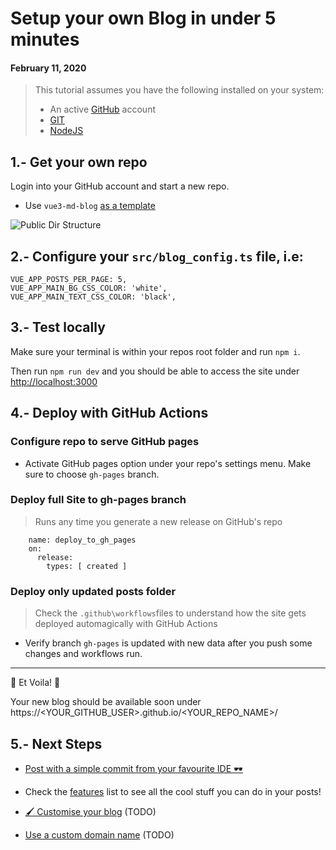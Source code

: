 # Setup your own Blog in under 5 minutes
#### February 11, 2020


> This tutorial assumes you have the following installed on your system:
>
> - An active [GitHub](https://github.com/) account
> - [GIT](https://git-scm.com/)
> - [NodeJS](https://nodejs.org/)


## 1.- Get your own repo

Login into your GitHub account and start a new repo.

- Use `vue3-md-blog` [as a template](https://github.com/yeikiu/vue3-md-blog/generate)

![Public Dir Structure](blog_store/assets/step1-github.png)


## 2.- Configure your `src/blog_config.ts` file, i.e:

    VUE_APP_POSTS_PER_PAGE: 5,
    VUE_APP_MAIN_BG_CSS_COLOR: 'white',
    VUE_APP_MAIN_TEXT_CSS_COLOR: 'black',


## 3.- Test locally

Make sure your terminal is within your repos root folder and run `npm i`.

Then run `npm run dev` and you should be able to access the site under [http://localhost:3000](http://localhost:3000)


## 4.- Deploy with GitHub Actions

### Configure repo to serve GitHub pages

- Activate GitHub pages option under your repo's settings menu. Make sure to choose `gh-pages` branch.

### Deploy full Site to gh-pages branch

> Runs any time you generate a new release on GitHub's repo

```
    name: deploy_to_gh_pages
    on:
      release:
        types: [ created ]
```

### Deploy only updated posts folder

> Check the `.github\workflows`files to understand how the site gets deployed automagically with GitHub Actions

- Verify branch `gh-pages` is updated with new data after you push some changes and workflows run.

---

🎉 Et Voila! 🎉

Your new blog should be available soon under https://<YOUR_GITHUB_USER>.github.io/<YOUR_REPO_NAME>/


## 5.- Next Steps

- [Post with a simple commit from your favourite IDE 🕶](#/guide/post-with-a-simple-git-commit)

- Check the [features](#/features) list to see all the cool stuff you can do in your posts!

- [🖌️ Customise your blog](#/guide/customise-your-blog) (TODO)

- [Use a custom domain name](#/guide/use-a-custom-domain-name) (TODO)

